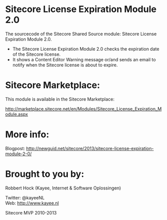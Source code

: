 Sitecore License Expiration Module 2.0
==================================

The sourcecode of the Sitecore Shared Source module: Sitecore License Expiration Module 2.0. 

- The Sitecore License Expiration Module 2.0 checks the expiration date of the Sitecore license. 
- It shows a Content Editor Warning message or/and sends an email to notify when the Sitecore license is about to expire.

Sitecore Marketplace:
==================================
This module is available in the Sitecore Marketplace:

http://marketplace.sitecore.net/en/Modules/Sitecore_License_Expiration_Module.aspx

More info:
==================================
Blogpost: http://newguid.net/sitecore/2013/sitecore-license-expiration-module-2-0/


Brought to you by:
==================================
Robbert Hock (Kayee, Internet & Software Oplossingen)

Twitter: @kayeeNL   
Web: http://www.kayee.nl

Sitecore MVP 2010-2013
